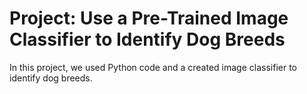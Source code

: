 # Project: Use a Pre-Trained Image Classifier to Identify Dog Breeds

In this project, we used Python code and a created image classifier to identify dog breeds.